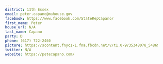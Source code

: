 ```yaml
---
district: 11th Essex
email: peter.capano@mahouse.gov
facebook: https://www.facebook.com/StateRepCapano/
first_name: Peter
house_url: N/A
last_name: Capano
party: D
phone: (617) 722-2460
picture: https://scontent.fnyc1-1.fna.fbcdn.net/v/t1.0-9/35348078_548690558921544_7967808987196293120_n.jpg?_nc_cat=104&_nc_ht=scontent.fnyc1-1.fna&oh=9c12cdb23b68f46d9b1bb18dfafd8687&oe=5C927126
twitter: N/A
website: https://petecapano.com/
---
```

